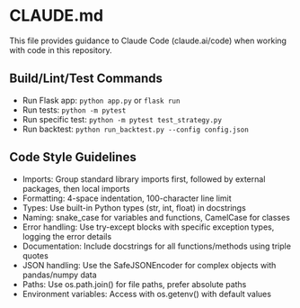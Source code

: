 # CLAUDE.md

This file provides guidance to Claude Code (claude.ai/code) when working with code in this repository.

## Build/Lint/Test Commands
- Run Flask app: `python app.py` or `flask run`
- Run tests: `python -m pytest`
- Run specific test: `python -m pytest test_strategy.py`
- Run backtest: `python run_backtest.py --config config.json`

## Code Style Guidelines
- Imports: Group standard library imports first, followed by external packages, then local imports
- Formatting: 4-space indentation, 100-character line limit
- Types: Use built-in Python types (str, int, float) in docstrings
- Naming: snake_case for variables and functions, CamelCase for classes
- Error handling: Use try-except blocks with specific exception types, logging the error details
- Documentation: Include docstrings for all functions/methods using triple quotes
- JSON handling: Use the SafeJSONEncoder for complex objects with pandas/numpy data
- Paths: Use os.path.join() for file paths, prefer absolute paths
- Environment variables: Access with os.getenv() with default values